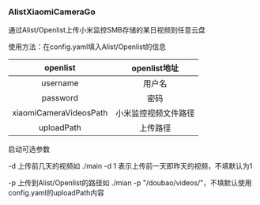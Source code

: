 ### AlistXiaomiCameraGo
通过Alist/Openlist上传小米监控SMB存储的某日视频到任意云盘

使用方法：在config.yaml填入Alist/Openlist的信息

|       openlist       | openlist地址 |
|:--------------------:|:----------:|
|       username       |    用户名     |
|       password       |     密码     |
|xiaomiCameraVideosPath| 小米监控视频文件路径 |
|      uploadPath      |    上传路径    |

启动可选参数

-d 上传前几天的视频如 ./main -d 1 表示上传前一天即昨天的视频，不填默认为1

-p 上传到Alist/Openlist的路径如 ./mian -p "/doubao/videos/"，不填默认使用config.yaml的uploadPath内容